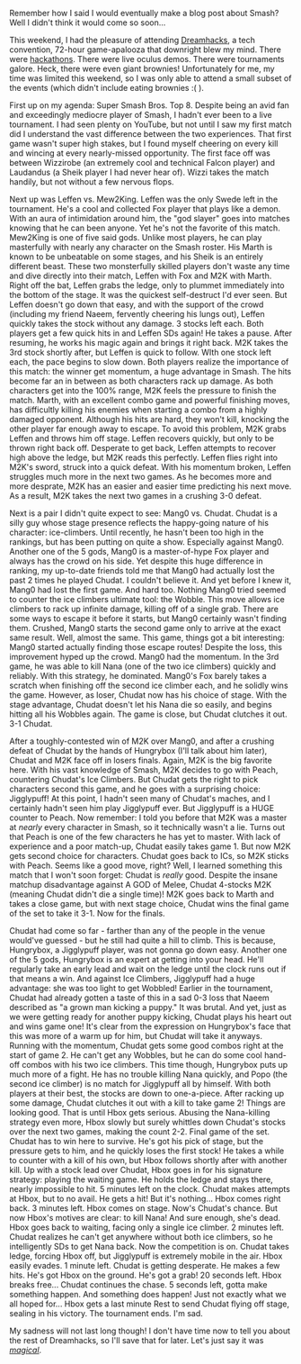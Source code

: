 Remember how I said I would eventually make a blog post about Smash? Well I didn't think it would come so soon...

This weekend, I had the pleasure of attending <a href="https://austin.dreamhack.com/17/">Dreamhacks</a>, a tech convention, 72-hour game-apalooza that downright blew my mind. There were <a href="https://en.wikipedia.org/wiki/Hackathon">hackathons</a>. There were live oculus demos. There were tournaments galore. Heck, there were even giant brownies! Unfortunately for me, my time was limited this weekend, so I was only able to attend a small subset of the events (which didn't include eating brownies :( ).

First up on my agenda: Super Smash Bros. Top 8. Despite being an avid fan and exceedingly mediocre player of Smash, I hadn't ever been to a live tournament. I had seen plenty on YouTube, but not until I saw my first match did I understand the vast difference between the two experiences. That first game wasn't super high stakes, but I found myself cheering on every kill and wincing at every nearly-missed opportunity. The first face off was between Wizzirobe (an extremely cool and technical Falcon player) and Laudandus (a Sheik player I had never hear of). Wizzi takes the match handily, but not without a few nervous flops.

Next up was Leffen vs. Mew2King. Leffen was the only Swede left in the tournament. He's a cool and collected Fox player that plays like a demon. With an aura of intimidation around him, the "god slayer" goes into matches knowing that he can been anyone. Yet he's not the favorite of this match. Mew2King is one of five said gods. Unlike most players, he can play masterfully with nearly any character on the Smash roster. His Marth is known to be unbeatable on some stages, and his Sheik is an entirely different beast. These two monsterfully skilled players don't waste any time and dive directly into their match, Leffen with Fox and M2K with Marth. Right off the bat, Leffen grabs the ledge, only to plummet immediately into the bottom of the stage. It was the quickest self-destruct I'd ever seen. But Leffen doesn't go down that easy, and with the support of the crowd (including my friend Naeem, fervently cheering his lungs out), Leffen quickly takes the stock without any damage. 3 stocks left each. Both players get a few quick hits in and Leffen SDs again! He takes a pause. After resuming, he works his magic again and brings it right back. M2K takes the 3rd stock shortly after, but Leffen is quick to follow. WIth one stock left each, the pace begins to slow down. Both players realize the importance of this match: the winner get momentum, a huge advantage in Smash. The hits become far an in between as both characters rack up damage. As both characters get into the 100% range, M2K feels the pressure to finish the match. Marth, with an excellent combo game and powerful finishing moves, has difficultly killing his enemies when starting a combo from a highly damaged opponent. Although his hits are hard, they won't kill, knocking the other player far enough away to escape. To avoid this problem, M2K grabs Leffen and throws him off stage. Leffen recovers quickly, but only to be thrown right back off. Desperate to get back, Leffen attempts to recover high above the ledge, but M2K reads this perfectly. Leffen flies right into M2K's sword, struck into a quick defeat. With his momentum broken, Leffen struggles much more in the next two games. As he becomes more and more desprate, M2K has an easier and easier time predicting his next move. As a result, M2K takes the next two games in a crushing 3-0 defeat.

Next is a pair I didn't quite expect to see: Mang0 vs. Chudat. Chudat is a silly guy whose stage presence reflects the happy-going nature of his character: ice-climbers. Until recently, he hasn't been too high in the rankings, but has been putting on quite a show. Especially against Mang0. Another one of the 5 gods, Mang0 is a master-of-hype Fox player and always has the crowd on his side. Yet despite this huge difference in ranking, my up-to-date friends told me that Mang0 had actually lost the past 2 times he played Chudat. I couldn't believe it. And yet before I knew it, Mang0 had lost the first game. And hard too. Nothing Mang0 tried seemed to counter the ice climbers ultimate tool: the Wobble. This move allows ice climbers to rack up infinite damage, killing off of a single grab. There are some ways to escape it before it starts, but Mang0 certainly wasn't finding them. Crushed, Mang0 starts the second game only to arrive at the exact same result. Well, almost the same. This game, things got a bit interesting: Mang0 started actually finding those escape routes! Despite the loss, this improvement hyped up the crowd. Mang0 had the momentum. In the 3rd game, he was able to kill Nana (one of the two ice climbers) quickly and reliably. With this strategy, he dominated. Mang0's Fox barely takes a scratch when finishing off the second ice climber each, and he solidly wins the game. However, as loser, Chudat now has his choice of stage. With the stage advantage, Chudat doesn't let his Nana die so easily, and begins hitting all his Wobbles again. The game is close, but Chudat clutches it out. 3-1 Chudat.

After a toughly-contested win of M2K over Mang0, and after a crushing defeat of Chudat by the hands of Hungrybox (I'll talk about him later), Chudat and M2K face off in losers finals. Again, M2K is the big favorite here. With his vast knowledge of Smash, M2K decides to go with Peach, countering Chudat's Ice Climbers. But Chudat gets the right to pick characters second this game, and he goes with a surprising choice: Jigglypuff! At this point, I hadn't seen many of Chudat's maches, and I certainly hadn't seen him play Jigglypuff ever. But Jigglypuff is a HUGE counter to Peach. Now remember: I told you before that M2K was a master at <i>nearly</i> every character in Smash, so it technically wasn't a lie. Turns out that Peach is one of the few characters he has yet to master. With lack of experience and a poor match-up, Chudat easily takes game 1. But now M2K gets second choice for characters. Chudat goes back to ICs, so M2K sticks with Peach. Seems like a good move, right? Well, I learned something this match that I won't soon forget: Chudat is <i>really</i> good. Despite the insane matchup disadvantage against A GOD of Melee, Chudat 4-stocks M2K (meaning Chudat didn't die a single time)! M2K goes back to Marth and takes a close game, but with next stage choice, Chudat wins the final game of the set to take it 3-1. Now for the finals.

Chudat had come so far - farther than any of the people in the venue would've guessed - but he still had quite a hill to climb. This is because, Hungrybox, a Jigglypuff player, was not gonna go down easy. Another one of the 5 gods, Hungrybox is an expert at getting into your head. He'll regularly take an early lead and wait on the ledge until the clock runs out if that means a win. And against Ice Climbers, Jigglypuff had a huge advantage: she was too light to get Wobbled! Earlier in the tournament, Chudat had already gotten a taste of this in a sad 0-3 loss that Naeem described as "a grown man kicking a puppy." It was brutal. And yet, just as we were getting ready for another puppy kicking, Chudat plays his heart out and wins game one! It's clear from the expression on Hungrybox's face that this was more of a warm up for him, but Chudat will take it anyways. Running with the momentum, Chudat gets some good combos right at the start of game 2. He can't get any Wobbles, but he can do some cool hand-off combos with his two ice climbers. This time though, Hungrybox puts up much more of a fight. He has no trouble killing Nana quickly, and Popo (the second ice climber) is no match for Jigglypuff all by himself. With both players at their best, the stocks are down to one-a-piece. After racking up some damage, Chudat clutches it out with a kill to take game 2! Things are looking good. That is until Hbox gets serious. Abusing the Nana-killing strategy even more, Hbox slowly but surely whittles down Chudat's stocks over the next two games, making the count 2-2. 
Final game of the set. Chudat has to win here to survive. He's got his pick of stage, but the pressure gets to him, and he quickly loses the first stock! He takes a while to counter with a kill of his own, but Hbox follows shortly after with another kill. Up with a stock lead over Chudat, Hbox goes in for his signature strategy: playing the waiting game. He holds the ledge and stays there, nearly impossible to hit. 5 minutes left on the clock. Chudat makes attempts at Hbox, but to no avail. He gets a hit! But it's nothing... Hbox comes right back. 3 minutes left. Hbox comes on stage. Now's Chudat's chance. But now Hbox's motives are clear: to kill Nana! And sure enough, she's dead. Hbox goes back to waiting, facing only a single ice climber. 2 minutes left. Chudat realizes he can't get anywhere without both ice climbers, so he intelligently SDs to get Nana back. Now the competition is on. Chudat takes ledge, forcing Hbox off, but Jigglypuff is extremely mobile in the air. Hbox easily evades. 1 minute left. Chudat is getting desperate. He makes a few hits. He's got Hbox on the ground. He's got a grab! 20 seconds left. Hbox breaks free... Chudat continues the chase. 5 seconds left, gotta make something happen. And something does happen! Just not exactly what we all hoped for... Hbox gets a last minute Rest to send Chudat flying off stage, sealing in his victory. The tournament ends. I'm sad.

My sadness will not last long though! I don't have time now to tell you about the rest of Dreamhacks, so I'll save that for later. Let's just say it was <a href="http://www.insomniacgames.com/games/the-unspoken/"><i>magical</i></a>.
